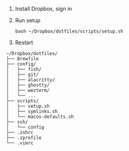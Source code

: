 1. Install Dropbox, sign in
2. Run setup

      `bash ~/Dropbox/dotfiles/scripts/setup.sh`

3. Restart


```
~/Dropbox/dotfiles/
├── Brewfile
├── config/
│   ├── fish/
│   ├── git/
│   ├── alacritty/
│   ├── ghostty/
│   ├── wezterm/
│   └── ...
├── scripts/
│   ├── setup.sh
│   ├── symlinks.sh
│   └── macos-defaults.sh
├── ssh/
│   └── config
├── .zshrc
├── .zprofile
└── .vimrc
```
